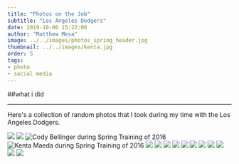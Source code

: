 ```yaml
---
title: "Photos on the Job"
subtitle: "Los Angeles Dodgers"
date: 2019-10-06 15:22:00
author: "Matthew Mesa"
image: ../../images/photos_spring_header.jpg
thumbnail: ../../images/kenta.jpg
order: 5
tags:
- photo
- social media
---
```

##what i did

***

Here's a collection of random photos that I took during my time with the Los Angeles Dodgers.


![](../../images/photos/ds_sign.jpg)
![](../../images/photos/ds_front_office.jpg)
![Cody Bellinger during Spring Training of 2016](../../images/photos/cody_st_16.jpg "Cody Bellinger during Spring Training of 2016")
![Kenta Maeda during Spring Training of 2016](../../images/photos/mm_8441.jpg "Kenta Maeda during Spring Training of 2016")
![](../../images/photos/joc_drone.jpg)
![](../../images/photos/dre_slide.jpg)
![](../../images/photos/scully_ff.jpg)
![](../../images/photos/jt_ag_itfdb.jpg)
![](../../images/photos/kershaw_from_above.jpg)
![](../../images/photos/seager_jub.jpg)
![](../../images/photos/ds_jub.jpg)
![](../../images/photos/culberson_jub.jpg)
![](../../images/photos/scully_finale.jpg)
![](../../images/photos/ingram_dugout.jpg)
![](../../images/photos/lad_sunset.jpg)